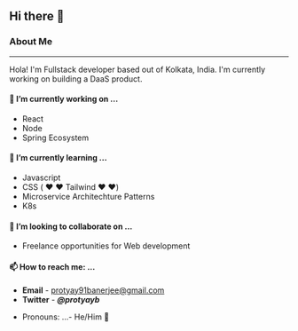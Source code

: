 ## Hi there 👋

<!--
**protyay/protyay** is a ✨ _special_ ✨ repository because its `README.md` (this file) appears on your GitHub profile.

Here are some ideas to get you started:
-->
### About Me
___
Hola! I'm Fullstack developer based out of Kolkata, India. I'm currently working on building a DaaS product.

#### 🔭 I’m currently working on ...
- React 
- Node
- Spring Ecosystem

#### 🌱 I’m currently learning ...
+ Javascript
+ CSS ( :hearts: :heart: Tailwind :heart: :hearts:)
+ Microservice Architechture Patterns
+ K8s
#### 👯 I’m looking to collaborate on ...
+ Freelance opportunities for Web development

#### 📫 How to reach me: ...
+ **Email** - protyay91banerjee@gmail.com
+ **Twitter** - ***@protyayb***

- Pronouns: ...- He/Him :boy: 
